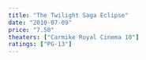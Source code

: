 ```yaml
---
title: "The Twilight Saga Eclipse"
date: "2010-07-09"
price: "7.50"
theaters: ["Carmike Royal Cinema 10"]
ratings: ["PG-13"]
---
```

